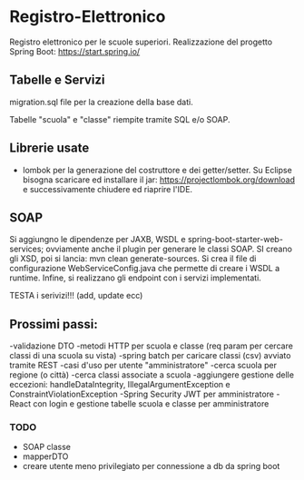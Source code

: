 # Registro-Elettronico
Registro elettronico per le scuole superiori. Realizzazione del progetto Spring Boot: https://start.spring.io/

## Tabelle e Servizi
migration.sql file per la creazione della base dati.

Tabelle "scuola" e "classe" riempite tramite SQL e/o SOAP.

## Librerie usate
- lombok per la generazione del costruttore e dei getter/setter. Su Eclipse bisogna scaricare ed installare il jar: https://projectlombok.org/download e successivamente chiudere ed riaprire l'IDE.

## SOAP
Si aggiungno le dipendenze per JAXB, WSDL e spring-boot-starter-web-services; ovviamente anche il plugin per generare le classi SOAP. SI creano gli XSD, poi si lancia: mvn clean generate-sources. Si crea il file di configurazione WebServiceConfig.java che permette di creare i WSDL a runtime. Infine, si realizzano gli endpoint con i servizi implementati.

TESTA i serivizi!!! (add, update ecc) 

## Prossimi passi:
-validazione DTO
-metodi HTTP per scuola e classe (req param per cercare classi di una scuola su vista)
-spring batch per caricare classi (csv) avviato tramite REST
-casi d'uso per utente "amministratore"
-cerca scuola per regione (o città)
-cerca classi associate a scuola
-aggiungere gestione delle eccezioni: handleDataIntegrity, IllegalArgumentException e ConstraintViolationException
-Spring Security JWT per amministratore
-React con login e gestione tabelle scuola e classe per amministratore


### TODO
- SOAP classe
- mapperDTO
- creare utente meno privilegiato per connessione a db da spring boot

